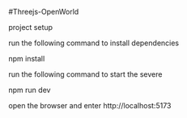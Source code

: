 #Threejs-OpenWorld

project setup

run the following command to install dependencies

npm install

run the following command to start the severe 

npm run dev

open the browser and enter http://localhost:5173

